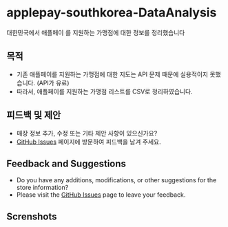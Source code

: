 # applepay-southkorea-DataAnalysis
대한민국에서 애플페이 를 지원하는 가맹점에 대한 정보를 정리했습니다

## 목적
- 기존 애플페이를 지원하는 가맹점에 대한 지도는 API 문제 때문에 실용적이지 못했습니다. (API가 유료)
- 따라서, 애플페이를 지원하는 가맹점 리스트를 CSV로 정리하였습니다.

## 피드백 및 제안
- 매장 정보 추가, 수정 또는 기타 제안 사항이 있으신가요?
- [GitHub Issues](https://github.com/diligencefrozen/applepay-southkorea-DataAnalysis/issues) 페이지에 방문하여 피드백을 남겨 주세요.<br/>

## Feedback and Suggestions
- Do you have any additions, modifications, or other suggestions for the store information?
- Please visit the [GitHub Issues](https://github.com/diligencefrozen/applepay-southkorea-DataAnalysis/issues) page to leave your feedback.

## Screnshots

